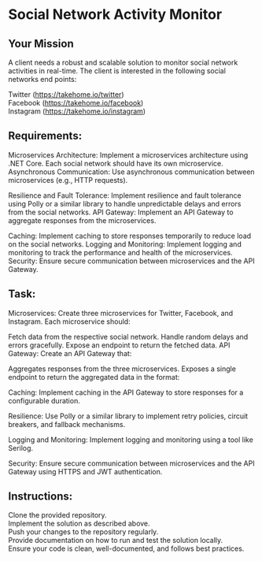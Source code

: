 
# Social Network Activity Monitor

## Your Mission
A client needs a robust and scalable solution to monitor social network activities in real-time. The client is interested in the following social networks end points:

Twitter (https://takehome.io/twitter)  
Facebook (https://takehome.io/facebook)  
Instagram (https://takehome.io/instagram)


## Requirements:
Microservices Architecture: Implement a microservices architecture using .NET Core. Each social network should have its own microservice.
Asynchronous Communication: Use asynchronous communication between microservices (e.g., HTTP requests).

Resilience and Fault Tolerance: Implement resilience and fault tolerance using Polly or a similar library to handle unpredictable delays and errors from the social networks.
API Gateway: Implement an API Gateway to aggregate responses from the microservices.

Caching: Implement caching to store responses temporarily to reduce load on the social networks.
Logging and Monitoring: Implement logging and monitoring to track the performance and health of the microservices.
Security: Ensure secure communication between microservices and the API Gateway.

## Task:
Microservices: Create three microservices for Twitter, Facebook, and Instagram. Each microservice should:

Fetch data from the respective social network.
Handle random delays and errors gracefully.
Expose an endpoint to return the fetched data.
API Gateway: Create an API Gateway that:

Aggregates responses from the three microservices.
Exposes a single endpoint to return the aggregated data in the format:

Caching: Implement caching in the API Gateway to store responses for a configurable duration.

Resilience: Use Polly or a similar library to implement retry policies, circuit breakers, and fallback mechanisms.

Logging and Monitoring: Implement logging and monitoring using a tool like Serilog.

Security: Ensure secure communication between microservices and the API Gateway using HTTPS and JWT authentication.

## Instructions:
Clone the provided repository.  
Implement the solution as described above.  
Push your changes to the repository regularly.  
Provide documentation on how to run and test the solution locally.  
Ensure your code is clean, well-documented, and follows best practices.  
